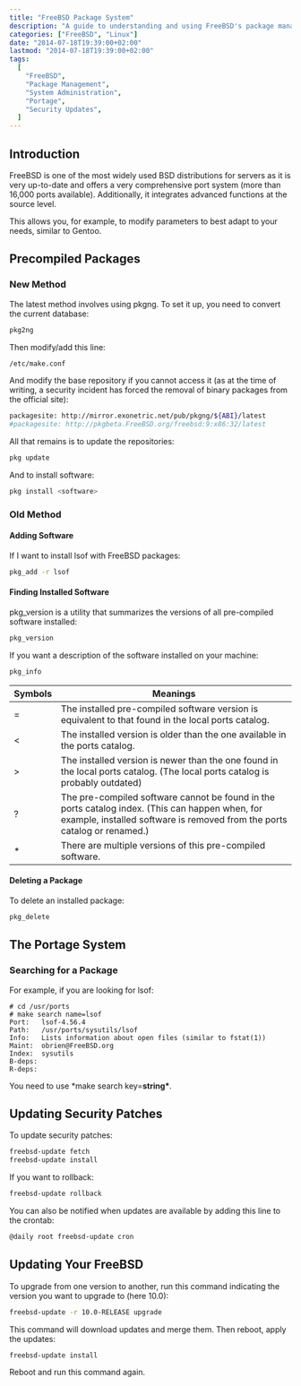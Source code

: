```yaml
---
title: "FreeBSD Package System"
description: "A guide to understanding and using FreeBSD's package management system including both the new and old methods, portage system, and system updates."
categories: ["FreeBSD", "Linux"]
date: "2014-07-18T19:39:00+02:00"
lastmod: "2014-07-18T19:39:00+02:00"
tags:
  [
    "FreeBSD",
    "Package Management",
    "System Administration",
    "Portage",
    "Security Updates",
  ]
---
```


## Introduction

FreeBSD is one of the most widely used BSD distributions for servers as it is very up-to-date and offers a very comprehensive port system (more than 16,000 ports available). Additionally, it integrates advanced functions at the source level.

This allows you, for example, to modify parameters to best adapt to your needs, similar to Gentoo.

## Precompiled Packages

### New Method

The latest method involves using pkgng. To set it up, you need to convert the current database:

```bash
pkg2ng
```

Then modify/add this line:

```bash
/etc/make.conf
```

And modify the base repository if you cannot access it (as at the time of writing, a security incident has forced the removal of binary packages from the official site):

```bash
packagesite: http://mirror.exonetric.net/pub/pkgng/${ABI}/latest
#packagesite: http://pkgbeta.FreeBSD.org/freebsd:9:x86:32/latest
```

All that remains is to update the repositories:

```bash
pkg update
```

And to install software:

```bash
pkg install <software>
```

### Old Method

#### Adding Software

If I want to install lsof with FreeBSD packages:

```bash
pkg_add -r lsof
```

#### Finding Installed Software

pkg_version is a utility that summarizes the versions of all pre-compiled software installed:

```bash
pkg_version
```

If you want a description of the software installed on your machine:

```bash
pkg_info
```


| Symbols | Meanings |
|---------|----------|
| = | The installed pre-compiled software version is equivalent to that found in the local ports catalog. |
| < | The installed version is older than the one available in the ports catalog. |
| > | The installed version is newer than the one found in the local ports catalog. (The local ports catalog is probably outdated) |
| ? | The pre-compiled software cannot be found in the ports catalog index. (This can happen when, for example, installed software is removed from the ports catalog or renamed.) |
| \* | There are multiple versions of this pre-compiled software. |


#### Deleting a Package

To delete an installed package:

```bash
pkg_delete
```

## The Portage System

### Searching for a Package

For example, if you are looking for lsof:

```
# cd /usr/ports
# make search name=lsof
Port:   lsof-4.56.4
Path:   /usr/ports/sysutils/lsof
Info:   Lists information about open files (similar to fstat(1))
Maint:  obrien@FreeBSD.org
Index:  sysutils
B-deps:
R-deps:
```

You need to use \*make search key=**string\***.

## Updating Security Patches

To update security patches:

```bash
freebsd-update fetch
freebsd-update install
```

If you want to rollback:

```bash
freebsd-update rollback
```

You can also be notified when updates are available by adding this line to the crontab:

```bash
@daily root freebsd-update cron
```

## Updating Your FreeBSD

To upgrade from one version to another, run this command indicating the version you want to upgrade to (here 10.0):

```bash
freebsd-update -r 10.0-RELEASE upgrade
```

This command will download updates and merge them. Then reboot, apply the updates:

```bash
freebsd-update install
```

Reboot and run this command again.

